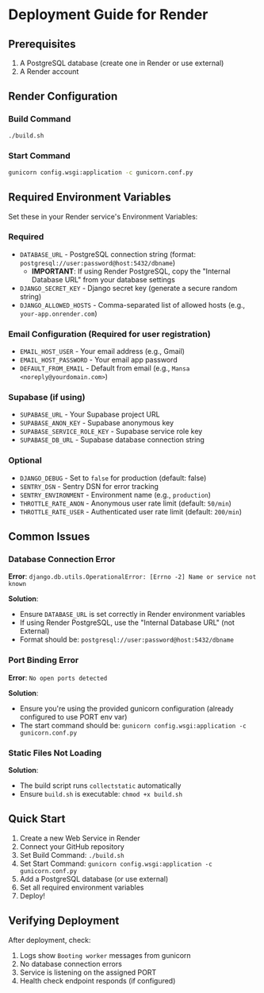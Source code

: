# Deployment Guide for Render

## Prerequisites

1. A PostgreSQL database (create one in Render or use external)
2. A Render account

## Render Configuration

### Build Command
```bash
./build.sh
```

### Start Command
```bash
gunicorn config.wsgi:application -c gunicorn.conf.py
```

## Required Environment Variables

Set these in your Render service's Environment Variables:

### Required
- `DATABASE_URL` - PostgreSQL connection string (format: `postgresql://user:password@host:5432/dbname`)
  - **IMPORTANT**: If using Render PostgreSQL, copy the "Internal Database URL" from your database settings
- `DJANGO_SECRET_KEY` - Django secret key (generate a secure random string)
- `DJANGO_ALLOWED_HOSTS` - Comma-separated list of allowed hosts (e.g., `your-app.onrender.com`)

### Email Configuration (Required for user registration)
- `EMAIL_HOST_USER` - Your email address (e.g., Gmail)
- `EMAIL_HOST_PASSWORD` - Your email app password
- `DEFAULT_FROM_EMAIL` - Default from email (e.g., `Mansa <noreply@yourdomain.com>`)

### Supabase (if using)
- `SUPABASE_URL` - Your Supabase project URL
- `SUPABASE_ANON_KEY` - Supabase anonymous key
- `SUPABASE_SERVICE_ROLE_KEY` - Supabase service role key
- `SUPABASE_DB_URL` - Supabase database connection string

### Optional
- `DJANGO_DEBUG` - Set to `false` for production (default: false)
- `SENTRY_DSN` - Sentry DSN for error tracking
- `SENTRY_ENVIRONMENT` - Environment name (e.g., `production`)
- `THROTTLE_RATE_ANON` - Anonymous user rate limit (default: `50/min`)
- `THROTTLE_RATE_USER` - Authenticated user rate limit (default: `200/min`)

## Common Issues

### Database Connection Error
**Error**: `django.db.utils.OperationalError: [Errno -2] Name or service not known`

**Solution**:
- Ensure `DATABASE_URL` is set correctly in Render environment variables
- If using Render PostgreSQL, use the "Internal Database URL" (not External)
- Format should be: `postgresql://user:password@host:5432/dbname`

### Port Binding Error
**Error**: `No open ports detected`

**Solution**:
- Ensure you're using the provided gunicorn configuration (already configured to use PORT env var)
- The start command should be: `gunicorn config.wsgi:application -c gunicorn.conf.py`

### Static Files Not Loading
**Solution**:
- The build script runs `collectstatic` automatically
- Ensure `build.sh` is executable: `chmod +x build.sh`

## Quick Start

1. Create a new Web Service in Render
2. Connect your GitHub repository
3. Set Build Command: `./build.sh`
4. Set Start Command: `gunicorn config.wsgi:application -c gunicorn.conf.py`
5. Add a PostgreSQL database (or use external)
6. Set all required environment variables
7. Deploy!

## Verifying Deployment

After deployment, check:
1. Logs show `Booting worker` messages from gunicorn
2. No database connection errors
3. Service is listening on the assigned PORT
4. Health check endpoint responds (if configured)
